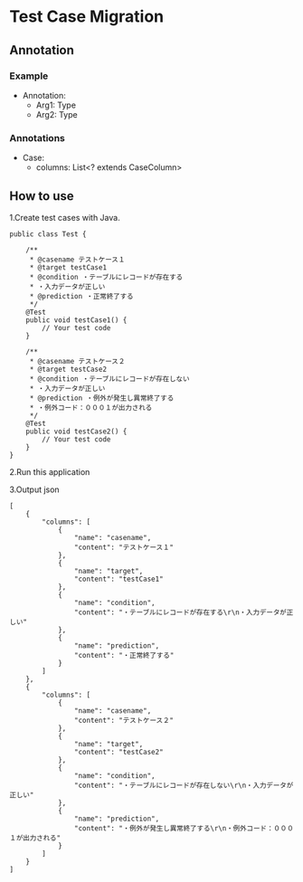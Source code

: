 # Test Case Migration

## Annotation

### Example
 
 - Annotation:
   - Arg1: Type
   - Arg2: Type

### Annotations

 - Case:
   - columns: List<? extends CaseColumn>

## How to use

1.Create test cases with Java.

```
public class Test {

	/**
	 * @casename テストケース１
	 * @target testCase1
	 * @condition ・テーブルにレコードが存在する
	 * ・入力データが正しい
	 * @prediction ・正常終了する
	 */
	@Test
	public void testCase1() {
		// Your test code
	}

	/**
	 * @casename テストケース２
	 * @target testCase2
	 * @condition ・テーブルにレコードが存在しない
	 * ・入力データが正しい
	 * @prediction ・例外が発生し異常終了する
	 * ・例外コード：０００１が出力される
	 */
	@Test
	public void testCase2() {
		// Your test code
	}
}
```

2.Run this application

3.Output json

```
[
    {
        "columns": [
            {
                "name": "casename",
                "content": "テストケース１"
            },
            {
                "name": "target",
                "content": "testCase1"
            },
            {
                "name": "condition",
                "content": "・テーブルにレコードが存在する\r\n・入力データが正しい"
            },
            {
                "name": "prediction",
                "content": "・正常終了する"
            }
        ]
    },
    {
        "columns": [
            {
                "name": "casename",
                "content": "テストケース２"
            },
            {
                "name": "target",
                "content": "testCase2"
            },
            {
                "name": "condition",
                "content": "・テーブルにレコードが存在しない\r\n・入力データが正しい"
            },
            {
                "name": "prediction",
                "content": "・例外が発生し異常終了する\r\n・例外コード：０００１が出力される"
            }
        ]
    }
]
```
